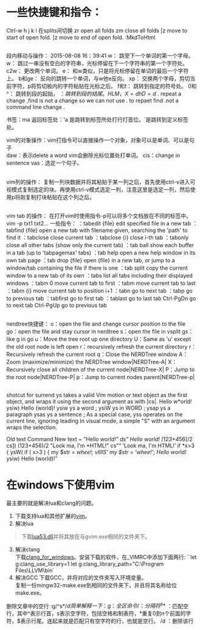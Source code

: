 
# 一些快捷键和指令：
Ctrl-w  h j k l    在splits间切换
zr  open all folds
zm close all folds
[z move to start of open fold.
]z move to end of open fold.
:MkdToHtml   
##  
段内移动与操作： 2015-08-08 16：39:41
w：				   跳至下一个单词的第一个字母。
w：				   跳过一串没有空白的字符串，光标停留在下一个字符串的第一个字符处。
c2w：			   更改两个单词。
e：				   和w类似，只是将光标停留在单词的最后一个字符上。
b和ge：			   反向的跳转一个单词，与w他e反向。
xp：			   交换两个字母，剪切当前字符，p将剪切板内的字符粘贴在光标之后。
f和t：			   跳转到指定的符号处。
0和^：			   跳转到段的起始，
$：	   			   跳转到段的结尾。
%：				   匹配括号。
H  L  M，
X = dh
D = d$
. repeat a change ,find is not a change so we can not use . to repaet find .not a command line change .			

书签：ma
返回标签处：'a 是跳转到标签所处打行打首位。\`是跳转到定义标签处。

vim的对象操作：vim打指令可以直接操作一个对象，对象可以是单词、可以是句子\
				daw：表示delete a word vim会删除光标位置处打单词。
				cis：change in sentence
				vas：选定一个句子。
## 				
vim列的操作：
复制一列块数据并将其粘贴于某一列之后，首先使用ctrl-v进入可视模式复制选定的块。再使用ctrl-v模式选定一列，注意这里是选定一列，然后使用p将刚复制打块粘贴在这个列之后。

## 
vim tab 的操作：
	在打开vim时使用指令-p可以将多个文档放在不同的标签中。vim -p txt1  txt2...
一些指令：
	：tabedit {file}   edit specified file in a new tab
	：tabfind {file}   open a new tab with filename given, searching the 'path' to find it
	：tabclose         close current tab
	：tabclose {i}     close i-th tab
	：tabonly          close all other tabs (show only the current tab)
	：tab ball         show each buffer in a tab (up to 'tabpagemax' tabs)
	：tab help         open a new help window in its own tab page
	：tab drop {file}  open {file} in a new tab, or jump to a window/tab containing the file if there is one
	：tab split        copy the current window to a new tab of its own
	：tabs         list all tabs including their displayed windows
	：tabm 0       move current tab to first
	：tabm         move current tab to last
	：tabm {i}     move current tab to position i+1
	：tabn         go to next tab
	：tabp         go to previous tab
	：tabfirst     go to first tab
	：tablast      go to last tab
	Ctrl-PgDn     go to next tab
	Ctrl-PgUp     go to previous tab

##
nerdtree快捷键：
o：open the file and change cursor position  to the file
go：open the file and stay cursor in nerdtree
s：open the file in vsplit 
gs：like g in go 
u：Move the tree root up one directory
U：Same as 'u' except the old root node is left open
r：recursively refresh the current directory
r：Recursively refresh the current root
q：Close the NERDTree window
A：Zoom (maximize/minimize) the NERDTree window|NERDTree-A|
X：Recursively close all children of the current node|NERDTree-X|
P：Jump to the root node|NERDTree-P|
p：Jump to current nodes parent|NERDTree-p|


##  
shotcut for surrend
ys takes a valid Vim motion or text object as the first object, and wraps
it using the second argument as with |cs|. 
  Hello w*orld!             ysiw)       Hello (world)!
     ysiw  ys a word ;          ysiW ys in WORD ;     ysap ys a paragraph
	 ysas ys a sentence ;
As a special case, yss operates on the current line, ignoring leading
In visual mode, a simple "S" with an argument wraps the selection.

  Old text                  Command     New text ~
  "Hello *world!"           ds"         Hello world!
  [123+4*56]/2              cs])        (123+456)/2
  "Look ma, I'm *HTML!"     cs"<q>      <q>Look ma, I'm HTML!</q>
  if *x>3 {                 ysW(        if ( x>3 ) {
  my $str = *whee!;         vllllS'     my $str = 'whee!';
  Hello w*orld!             ysiw)       Hello (world)!
  
## 



# 在windows下使用vim
最主要的就是解决lua和clang的问题。
1.	下载支持lua和其他扩展的[vim](https://tuxproject.de/projects/vim/)。
2.	解决lua
> 下载[lua53.dll](http://luabinaries.sourceforge.net/download.html)并将其放在与gvim.exe相同的文件夹下。

3.	解决clang           
下载[clang_for_windows](http://llvm.org/releases/download.html)。安装下载的软件，在_VIMRC中添加下面两行: ``let g:clang_use_library=1 let g:clang_library_path="C:\\Program Files\\LLVM\\bin`
4.	解决GCC
下载GCC，并将对应的文件夹写入环境变量。            
复制一份mingw32-make.exe到相同的文件夹下，并且将其名称给位make.exe。

删除文章中的空行
:g/^s*$/d
简单解释一下：
g ：全区命令
/ ：分隔符
^s*$ ：匹配空行，其中^表示行首，s表示空字符，包括空格和制表符，*重复0到n个前面的字符，$表示行尾。连起来就是匹配只有空字符的行，也就是空行。
/d ：删除该行
